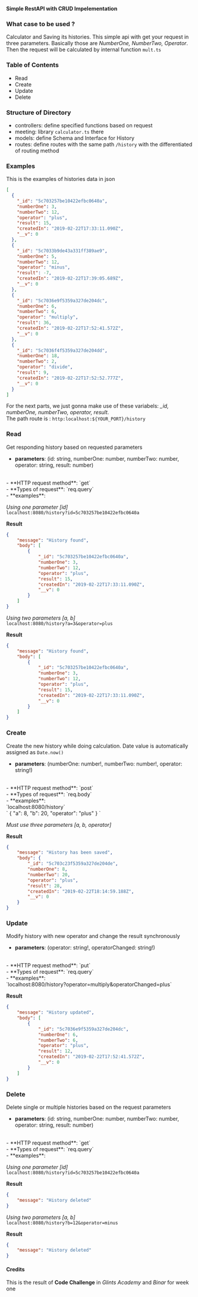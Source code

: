 **Simple RestAPI with CRUD Impelementation**

### What case to be used ?
Calculator and Saving its histories. This simple api with get your request in three parameters. Basically those are *NumberOne, NumberTwo, Operator*. Then the request will be calculated by internal function `mult.ts`

### Table of Contents
- Read
- Create
- Update
- Delete 

### Structure of Directory
- controllers: define specified functions based on request
- meeting: library `calculator.ts` there
- models: define Schema and Interface for History
- routes: define routes with the same path `/history` with the differentiated of routing method

### Examples
This is the examples of histories data in json
```json
[
  {
    "_id": "5c703257be10422efbc0640a",
    "numberOne": 3,
    "numberTwo": 12,
    "operator": "plus",
    "result": 15,
    "createdIn": "2019-02-22T17:33:11.090Z",
    "__v": 0
  },
  {
    "_id": "5c7033b9de43a331ff389ae9",
    "numberOne": 5,
    "numberTwo": 12,
    "operator": "minus",
    "result": -7,
    "createdIn": "2019-02-22T17:39:05.689Z",
    "__v": 0
  },
  {
    "_id": "5c7036e9f5359a327de204dc",
    "numberOne": 6,
    "numberTwo": 6,
    "operator": "multiply",
    "result": 36,
    "createdIn": "2019-02-22T17:52:41.572Z",
    "__v": 0
  },
  {
    "_id": "5c7036f4f5359a327de204dd",
    "numberOne": 18,
    "numberTwo": 2,
    "operator": "divide",
    "result": 9,
    "createdIn": "2019-02-22T17:52:52.777Z",
    "__v": 0
  }
]
```
For the next parts, we just gonna make use of these variabels: *_id, numberOne, numberTwo, operator, result*. <br />
The path route is : `http:localhost:${YOUR_PORT}/history`

### Read

Get responding history based on requested parameters
- **parameters**: (id: string, numberOne: number, numberTwo: number, operator: string, result: number)
<br />
- **HTTP request method**: `get`
<br />
- **Types of request**: `req.query`
<br />
- **examples**: <br />

*Using one parameter [id]*<br />
`localhost:8080/history?id=5c703257be10422efbc0640a` <br />

**Result**<br />
```json
{
    "message": "History found",
    "body": [
        {
            "_id": "5c703257be10422efbc0640a",
            "numberOne": 3,
            "numberTwo": 12,
            "operator": "plus",
            "result": 15,
            "createdIn": "2019-02-22T17:33:11.090Z",
            "__v": 0
        }
    ]
}
```
*Using two parameters [a, b]*<br />
`localhost:8080/history?a=3&operator=plus` <br />

**Result**<br />
```json
{
    "message": "History found",
    "body": [
        {
            "_id": "5c703257be10422efbc0640a",
            "numberOne": 3,
            "numberTwo": 12,
            "operator": "plus",
            "result": 15,
            "createdIn": "2019-02-22T17:33:11.090Z",
            "__v": 0
        }
    ]
}
```

### Create

Create the new history while doing calculation. Date value is automatically assigned as `Date.now()`
- **parameters**: (numberOne: number!, numberTwo: number!, operator: string!)
<br />
- **HTTP request method**: `post`
<br />
- **Types of request**: `req.body`
<br />
- **examples**: <br />
`localhost:8080/history` <br />
`
{
	"a": 8,
	"b": 20,
	"operator": "plus"
}
`<br />

*Must use three parameters [a, b, operator]*<br />

**Result**<br />
```json
{
    "message": "History has been saved",
    "body": {
        "_id": "5c703c23f5359a327de204de",
        "numberOne": 8,
        "numberTwo": 20,
        "operator": "plus",
        "result": 28,
        "createdIn": "2019-02-22T18:14:59.188Z",
        "__v": 0
    }
}
```

### Update

Modify history with new operator and change the result synchronously
- **parameters**: (operator: string!, operatorChanged: string!)
<br />
- **HTTP request method**: `put`
<br />
- **Types of request**: `req.query`
<br />
- **examples**: <br />
`localhost:8080/history?operator=multiply&operatorChanged=plus` <br />


**Result**<br />
```json
{
    "message": "History updated",
    "body": [
        {
            "_id": "5c7036e9f5359a327de204dc",
            "numberOne": 6,
            "numberTwo": 6,
            "operator": "plus",
            "result": 12,
            "createdIn": "2019-02-22T17:52:41.572Z",
            "__v": 0
        }
    ]
}
```

### Delete

Delete single or multiple histories based on the request parameters
- **parameters**: (id: string, numberOne: number, numberTwo: number, operator: string, result: number)
<br />
- **HTTP request method**: `get`
<br />
- **Types of request**: `req.query`
<br />
- **examples**: <br />

*Using one parameter [id]*<br />
`localhost:8080/history?id=5c703257be10422efbc0640a` <br />

**Result**<br />
```json
{
    "message": "History deleted"
}
```
*Using two parameters [a, b]*<br />
`localhost:8080/history?b=12&operator=minus` <br />

**Result**<br />
```json
{
    "message": "History deleted"
}
```

#### Credits

This is the result of **Code Challenge** in *Glints Academy* and *Binar* for week one


